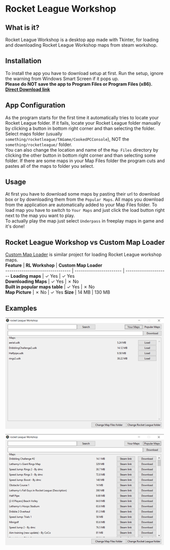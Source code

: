 # Rocket League Workshop

## What is it?
Rocket League Workshop is a desktop app made with Tkinter, for loading and downloading Rocket League Workshop maps from steam workshop.

## Installation
To install the app you have to download setup at first.
Run the setup, ignore the warning from Windows Smart Screen if it pops up.  
**Please do NOT save the app to Program Files or Program Files (x86).**
[**Direct Download link**](https://github.com/themm1/Rocket-League-Workshop/releases/download/v1.1/rlworkshop_setup.exe)

## App Configuration
As the program starts for the first time it automatically tries to locate your Rocket League folder. If it fails, locate your Rocket League folder manually by clicking a button in bottom right corner and than selecting the folder. Select maps folder 
(usually `something/rocketleague/TAGame/CookedPCConsole`), NOT the `something/rocketleague/` folder.  
You can also change the location and name of the `Map Files` directory by clicking the other button in bottom right corner and than selecting some folder. If there are some maps in your Map Files folder the program cuts and pastes all of the maps to folder you select.

## Usage
At first you have to download some maps by pasting their url to download box or by downloading them from the `Popular Maps`.
All maps you download from the application are automatically added to your Map Files folder. To load map you have to switch to `Your Maps` and just click the load button right next to the map you want to play.  
To actually play the map just select `Underpass` in freeplay maps in game and it's done!

## Rocket League Workshop vs Custom Map Loader
[Custom Map Loader](https://github.com/NoxPhoenix/custom-map-loader) is similar project for loading Rocket League workshop maps.  
**Feature**                       | **RL Workshop**         | **Custom Map Loader**               
 -------------------------------- | ----------------------- | ---------------------
 **Loading maps**                 | ✓ Yes                   | ✓ Yes            
 **Downloading Maps**             | ✓ Yes                   | ✗ No            
 **Built in popular maps table**  | ✓ Yes                   | ✗ No  
 **Map Picture**                  | ✗ No                    | ✓ Yes
 **Size**                         | 14 MB                   | 130 MB 

## Examples
![Alt text](examples/example1.png "Your Maps example")

![Alt text](examples/example2.png "Popular Maps example")